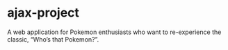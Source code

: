 # ajax-project

A web application for Pokemon enthusiasts who want to re-experience the classic, “Who’s that Pokemon?”.
